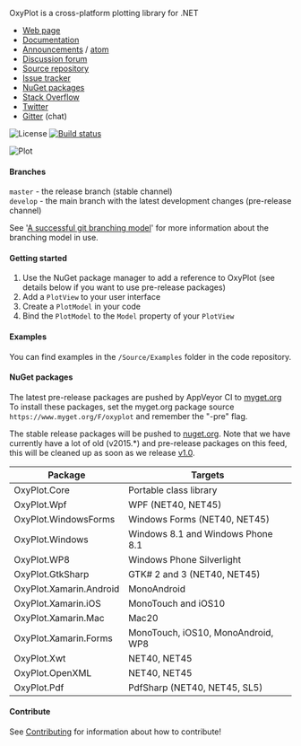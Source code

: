 OxyPlot is a cross-platform plotting library for .NET

- [Web page](http://oxyplot.org)  
- [Documentation](http://docs.oxyplot.org/)
- [Announcements](http://oxyplot.org/announcements) / [atom](http://oxyplot.org/atom.xml)
- [Discussion forum](http://discussion.oxyplot.org)
- [Source repository](http://github.com/oxyplot/oxyplot)
- [Issue tracker](http://github.com/oxyplot/oxyplot/issues)
- [NuGet packages](http://www.nuget.org/packages?q=oxyplot)
- [Stack Overflow](http://stackoverflow.com/questions/tagged/oxyplot)
- [Twitter](https://twitter.com/hashtag/oxyplot)
- [Gitter](https://gitter.im/oxyplot/oxyplot) (chat)

![License](https://img.shields.io/badge/license-MIT-red.svg)
[![Build status](https://img.shields.io/appveyor/ci/objorke/oxyplot/develop.svg)](https://ci.appveyor.com/project/objorke/oxyplot)

![Plot](http://oxyplot.org/public/images/normal-distributions.png)

#### Branches

`master` - the release branch (stable channel)  
`develop` -  the main branch with the latest development changes (pre-release channel)

See '[A successful git branching model](http://nvie.com/posts/a-successful-git-branching-model/)' for more information about the branching model in use.

#### Getting started

1. Use the NuGet package manager to add a reference to OxyPlot (see details below if you want to use pre-release packages)
2. Add a `PlotView` to your user interface
3. Create a `PlotModel` in your code
4. Bind the `PlotModel` to the `Model` property of your `PlotView`

#### Examples

You can find examples in the `/Source/Examples` folder in the code repository.

#### NuGet packages

The latest pre-release packages are pushed by AppVeyor CI to [myget.org](https://www.myget.org/)
To install these packages, set the myget.org package source `https://www.myget.org/F/oxyplot` and remember the "-pre" flag. 

The stable release packages will be pushed to [nuget.org](https://www.nuget.org/packages?q=oxyplot).
Note that we have currently have a lot of old (v2015.*) and pre-release packages on this feed, this will be cleaned up as soon as we release [v1.0](https://github.com/oxyplot/oxyplot/milestones/v1.0).

Package | Targets
--------|---------------
OxyPlot.Core | Portable class library
OxyPlot.Wpf | WPF (NET40, NET45)  
OxyPlot.WindowsForms | Windows Forms (NET40, NET45)
OxyPlot.Windows | Windows 8.1 and Windows Phone 8.1
OxyPlot.WP8 | Windows Phone Silverlight
OxyPlot.GtkSharp | GTK# 2 and 3 (NET40, NET45)
OxyPlot.Xamarin.Android | MonoAndroid
OxyPlot.Xamarin.iOS | MonoTouch and iOS10
OxyPlot.Xamarin.Mac | Mac20
OxyPlot.Xamarin.Forms | MonoTouch, iOS10, MonoAndroid, WP8
OxyPlot.Xwt | NET40, NET45
OxyPlot.OpenXML | NET40, NET45
OxyPlot.Pdf | PdfSharp (NET40, NET45, SL5)

#### Contribute

See [Contributing](.github/CONTRIBUTING.md) for information about how to contribute!
